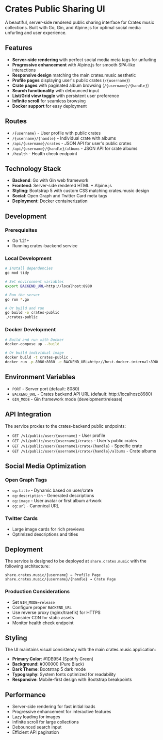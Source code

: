 # Crates Public Sharing UI

A beautiful, server-side rendered public sharing interface for Crates music collections. Built with Go, Gin, and Alpine.js for optimal social media unfurling and user experience.

## Features

- **Server-side rendering** with perfect social media meta tags for unfurling
- **Progressive enhancement** with Alpine.js for smooth SPA-like interactions
- **Responsive design** matching the main crates.music aesthetic
- **Profile pages** displaying user's public crates (`/{username}`)
- **Crate pages** with paginated album browsing (`/{username}/{handle}`)
- **Search functionality** with debounced input
- **List/Grid view toggle** with persistent user preference
- **Infinite scroll** for seamless browsing
- **Docker support** for easy deployment

## Routes

- `/{username}` - User profile with public crates
- `/{username}/{handle}` - Individual crate with albums
- `/api/{username}/crates` - JSON API for user's public crates
- `/api/{username}/{handle}/albums` - JSON API for crate albums
- `/health` - Health check endpoint

## Technology Stack

- **Backend**: Go with Gin web framework
- **Frontend**: Server-side rendered HTML + Alpine.js
- **Styling**: Bootstrap 5 with custom CSS matching crates.music design
- **Social**: Open Graph and Twitter Card meta tags
- **Deployment**: Docker containerization

## Development

### Prerequisites
- Go 1.21+
- Running crates-backend service

### Local Development
```bash
# Install dependencies
go mod tidy

# Set environment variables
export BACKEND_URL=http://localhost:8980

# Run the server
go run *.go

# Or build and run
go build -o crates-public
./crates-public
```

### Docker Development
```bash
# Build and run with Docker
docker-compose up --build

# Or build individual image
docker build -t crates-public .
docker run -p 8080:8080 -e BACKEND_URL=http://host.docker.internal:8980 crates-public
```

## Environment Variables

- `PORT` - Server port (default: 8080)
- `BACKEND_URL` - Crates backend API URL (default: http://localhost:8980)
- `GIN_MODE` - Gin framework mode (development/release)

## API Integration

The service proxies to the crates-backend public endpoints:
- `GET /v1/public/user/{username}` - User profile
- `GET /v1/public/user/{username}/crates` - User's public crates
- `GET /v1/public/user/{username}/crate/{handle}` - Specific crate
- `GET /v1/public/user/{username}/crate/{handle}/albums` - Crate albums

## Social Media Optimization

### Open Graph Tags
- `og:title` - Dynamic based on user/crate
- `og:description` - Generated descriptions
- `og:image` - User avatar or first album artwork
- `og:url` - Canonical URL

### Twitter Cards
- Large image cards for rich previews
- Optimized descriptions and titles

## Deployment

The service is designed to be deployed at `share.crates.music` with the following architecture:

```
share.crates.music/{username} → Profile Page
share.crates.music/{username}/{handle} → Crate Page
```

### Production Considerations
- Set `GIN_MODE=release`
- Configure proper `BACKEND_URL`
- Use reverse proxy (nginx/traefik) for HTTPS
- Consider CDN for static assets
- Monitor health check endpoint

## Styling

The UI maintains visual consistency with the main crates.music application:
- **Primary Color**: #1DB954 (Spotify Green)
- **Background**: #000000 (Pure Black)
- **Dark Theme**: Bootstrap 5 dark mode
- **Typography**: System fonts optimized for readability
- **Responsive**: Mobile-first design with Bootstrap breakpoints

## Performance

- Server-side rendering for fast initial loads
- Progressive enhancement for interactive features
- Lazy loading for images
- Infinite scroll for large collections
- Debounced search input
- Efficient API pagination